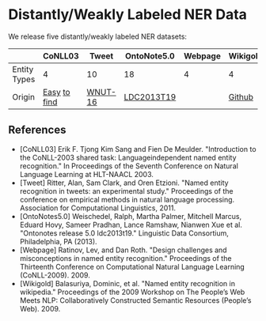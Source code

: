 # Distantly/Weakly Labeled NER Data

We release five distantly/weakly labeled NER datasets:

|        | CoNLL03 | Tweet | OntoNote5.0 | Webpage | Wikigold |
| ------ | ------- | ----- | ----------- | ------- | -------- |
| Entity Types | 4 | 10 | 18 | 4 | 4 |
| Origin | [Easy](https://github.com/patverga/torch-ner-nlp-from-scratch/tree/master/data/conll2003/) [to](https://github.com/synalp/NER/tree/master/corpus/CoNLL-2003) [find](https://github.com/glample/tagger/tree/master/dataset) | [WNUT-16](https://github.com/aritter/twitter_nlp/tree/master/data/annotated/wnut16) | [LDC2013T19](https://catalog.ldc.upenn.edu/LDC2013T19) | | [Github](https://github.com/juand-r/entity-recognition-datasets/tree/master/data/wikigold) |

## References
- [CoNLL03] Erik F. Tjong Kim Sang and Fien De Meulder. "Introduction to the CoNLL-2003 shared task: Languageindependent named entity recognition." In Proceedings of the Seventh Conference on Natural Language Learning at HLT-NAACL 2003.
- [Tweet] Ritter, Alan, Sam Clark, and Oren Etzioni. "Named entity recognition in tweets: an experimental study." Proceedings of the conference on empirical methods in natural language processing. Association for Computational Linguistics, 2011.
- [OntoNotes5.0] Weischedel, Ralph, Martha Palmer, Mitchell Marcus, Eduard Hovy, Sameer Pradhan, Lance Ramshaw, Nianwen Xue et al. "Ontonotes release 5.0 ldc2013t19." Linguistic Data Consortium, Philadelphia, PA (2013).
- [Webpage] Ratinov, Lev, and Dan Roth. "Design challenges and misconceptions in named entity recognition." Proceedings of the Thirteenth Conference on Computational Natural Language Learning (CoNLL-2009). 2009.
- [Wikigold] Balasuriya, Dominic, et al. "Named entity recognition in wikipedia." Proceedings of the 2009 Workshop on The People’s Web Meets NLP: Collaboratively Constructed Semantic Resources (People’s Web). 2009.
